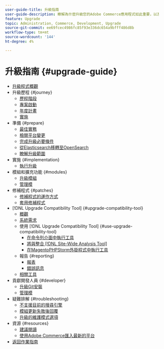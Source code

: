 ```yaml
---
user-guide-title: 升級指南
user-guide-description: 瞭解為什麼升級您的Adobe Commerce應用程式如此重要，以及如何成功規劃和執行升級。
feature: Upgrade
topic: Administration, Commerce, Development, Upgrade
source-git-commit: ee69fcec4986fc85f93e336dc654a9bfff486d8b
workflow-type: tm+mt
source-wordcount: '144'
ht-degree: 4%

---
```



# 升級指南 {#upgrade-guide}

- [升級程式概觀](overview.md)
- 升級歷程 {#journey}
   - [歷程階段](journey/phases.md)
   - [專案啟動](journey/project-launch.md)
   - [年度計畫](journey/annual-planning.md)
   - [實施](journey/implementation.md)
- 準備 {#prepare}
   - [最佳實務](prepare/best-practices.md)
   - [檢閱平台變更](prepare/platform-changes.md)
   - [完成升級必要條件](prepare/prerequisites.md)
   - [從Elasticsearch移轉至OpenSearch](prepare/opensearch-migration.md)
   - [瞭解升級範圍](prepare/scope.md)
- 實施 {#implementation}
   - [執行升級](implementation/perform-upgrade.md)
- 模組和擴充功能 {#modules}
   - [升級模組](modules/upgrade.md)
   - [管理模](modules/manage.md)
- 修補程式 {#patches}
   - [修補程式的運作方式](patches/overview.md)
   - [套用修補程式](patches/apply.md)
- [!DNL Upgrade Compatibility Tool] {#upgrade-compatibility-tool}
   - [概觀](upgrade-compatibility-tool/overview.md)
   - [系統需求](upgrade-compatibility-tool/prerequisites.md)
   - 使用 [!DNL Upgrade Compatibility Tool] {#use-upgrade-compatibility-tool}
      - [在命令列介面中執行工具](upgrade-compatibility-tool/run.md)
      - [將與整合 [!DNL Site-Wide Analysis Tool]](upgrade-compatibility-tool/integrate-analysis-tool.md)
      - [在MagentoPHPStorm外掛程式中執行工具](upgrade-compatibility-tool/run-configuration-phpstorm-plugin.md)
   - 報告 {#reporting}
      - [報表](upgrade-compatibility-tool/reports.md)
      - [錯誤訊息](upgrade-compatibility-tool/error-messages.md)
   - [相關工具](upgrade-compatibility-tool/related-tools.md)
- 貢獻開發人員 {#developer}
   - [升級Git安裝](developer/git-installs.md)
   - [管理模](developer/manage-modules.md)
- 疑難排解 {#troubleshooting}
   - [不支援目前的搜尋引擎](troubleshooting/search-engine-not-supported.md)
   - [模組更新失敗後回覆](troubleshooting/roll-back-after-update-failure.md)
   - [升級的維護模式選項](troubleshooting/maintenance-mode-options.md)
- 資源 {#resources}
   - [建議閱讀](resources/recommended-reading.md)
   - [使用Adobe Commerce匯入最新的平台](resources/recommended-upgrade-paths.md)
- [返回作業指南](https://experienceleague.adobe.com/docs/commerce-operations/operational-guides/home.html)
